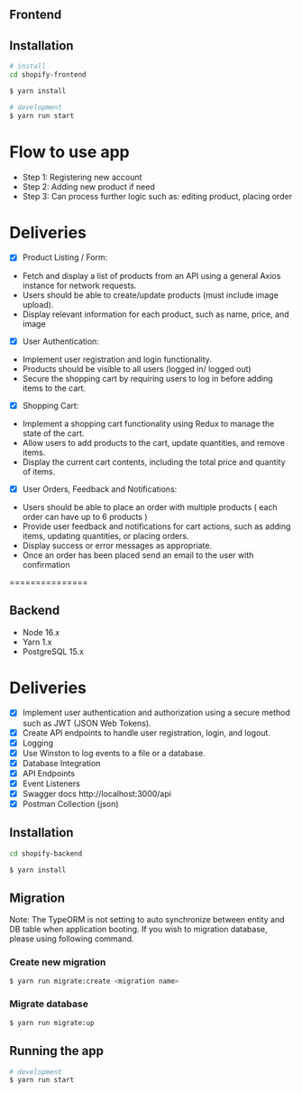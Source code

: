 ## Frontend

## Installation

```bash
# install
cd shopify-frontend

$ yarn install
```


```bash
# development
$ yarn run start
```

# Flow to use app
- Step 1: Registering new account
- Step 2: Adding new product if need
- Step 3: Can process further logic such as: editing product, placing order

# Deliveries
- [x] Product Listing / Form:
- Fetch and display a list of products from an API using a general Axios instance for
  network requests.
- Users should be able to create/update products (must include image upload).
- Display relevant information for each product, such as name, price, and image

- [x] User Authentication:
- Implement user registration and login functionality. 
- Products should be visible to all users (logged in/ logged out)
- Secure the shopping cart by requiring users to log in before adding items to the cart.
- [x] Shopping Cart:
- Implement a shopping cart functionality using Redux to manage the state of the cart. 
- Allow users to add products to the cart, update quantities, and remove items. 
- Display the current cart contents, including the total price and quantity of items.
- [x] User Orders, Feedback and Notifications:
- Users should be able to place an order with multiple products ( each order can have up
  to 6 products )
- Provide user feedback and notifications for cart actions, such as adding items, updating
  quantities, or placing orders. 
- Display success or error messages as appropriate. 
- Once an order has been placed send an email to the user with confirmation

===============
## Backend

- Node 16.x
- Yarn 1.x
- PostgreSQL 15.x

# Deliveries
- [x] Implement user authentication and authorization using a secure method such as JWT
(JSON Web Tokens).
- [x] Create API endpoints to handle user registration, login, and logout.
- [x] Logging
- [x] Use Winston to log events to a file or a database.
- [x] Database Integration
- [x] API Endpoints
- [x] Event Listeners
- [x] Swagger docs http://localhost:3000/api
- [x] Postman Collection (json)

## Installation

```bash
cd shopify-backend

$ yarn install
```

## Migration
Note: The TypeORM is not setting to auto synchronize between entity and DB table when application booting. If you wish to migration database, please using following command.
### Create new migration
```bash
$ yarn run migrate:create <migration name>
```
### Migrate database
```bash
$ yarn run migrate:up
```
## Running the app

```bash
# development
$ yarn run start

```

